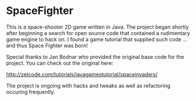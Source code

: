 # SpaceFighter

This is a space-shooter 2D game written in Java. The project began shortly after beginning a search for open source code that contained a rudimentary game engine to hack on. I found a game tutorial that supplied such code ... and thus Space Fighter was born!

Special thanks to Jan Bodnar who provided the original base code for the project. You can check out the original here:

http://zetcode.com/tutorials/javagamestutorial/spaceinvaders/


The project is ongoing with hacks and tweaks as well as refactoring occuring frequently.

